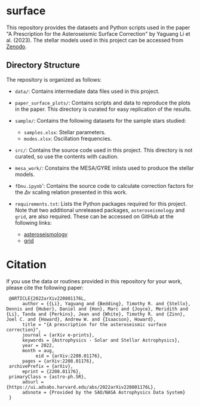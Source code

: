 # surface 

This repository provides the datasets and Python scripts used in the paper "A Prescription for the Asteroseismic Surface Correction" by Yaguang Li et al. (2023). The stellar models used in this project can be accessed from [Zenodo](https://zenodo.org/record/7905521).


## Directory Structure 
The repository is organized as follows:

- `data/`: Contains intermediate data files used in this project.

- `paper_surface_plots/`: Contains scripts and data to reproduce the plots in the paper. This directory is curated for easy replication of the results.

- `sample/`: Contains the following datasets for the sample stars studied:
     - `samples.xlsx`: Stellar parameters.
     - `modes.xlsx`: Oscillation frequencies.

- `src/`: Contains the source code used in this project. This directory is not curated, so use the contents with caution.

- `mesa_work/`: Constains the MESA/GYRE inlists used to produce the stellar models.

- `fDnu.ipynb`': Contains the source code to calculate correction factors for the $\Delta\nu$ scaling relation presented in this work.

- `requirements.txt`: Lists the Python packages required for this project. Note that two additional unreleased packages, `asteroseismology` and `grid`, are also required. These can be accessed on GitHub at the following links:
    - [asteroseismology](https://github.com/parallelpro/asteroseismology)
    - [grid](https://github.com/parallelpro/grid)


# Citation
If you use the data or routines provided in this repository for your work, please cite the following paper:

     @ARTICLE{2022arXiv220801176L,
          author = {{Li}, Yaguang and {Bedding}, Timothy R. and {Stello}, Dennis and {Huber}, Daniel and {Hon}, Marc and {Joyce}, Meridith and {Li}, Tanda and {Perkins}, Jean and {White}, Timothy R. and {Zinn}, Joel C. and {Howard}, Andrew W. and {Isaacson}, Howard},
          title = "{A prescription for the asteroseismic surface correction}",
          journal = {arXiv e-prints},
          keywords = {Astrophysics - Solar and Stellar Astrophysics},
          year = 2022,
          month = aug,
               eid = {arXiv:2208.01176},
          pages = {arXiv:2208.01176},
     archivePrefix = {arXiv},
          eprint = {2208.01176},
     primaryClass = {astro-ph.SR},
          adsurl = {https://ui.adsabs.harvard.edu/abs/2022arXiv220801176L},
          adsnote = {Provided by the SAO/NASA Astrophysics Data System}
     }



